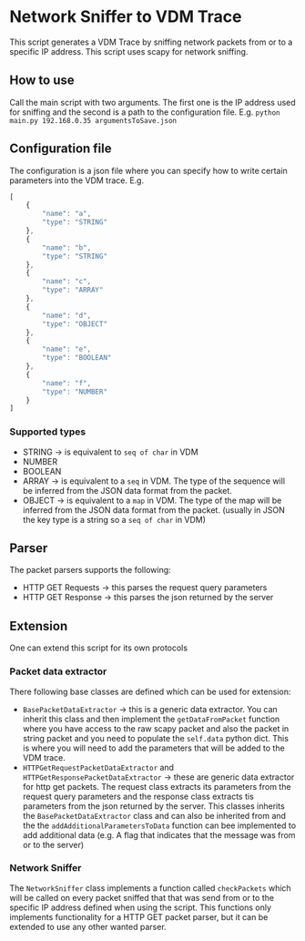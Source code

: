 # Network Sniffer to VDM Trace
This script generates a VDM Trace by sniffing network packets from or to a specific IP address. This script uses scapy for network sniffing.

## How to use
Call the main script with two arguments. The first one is the IP address used for sniffing and the second is a path to the configuration file.
E.g. `python main.py 192.168.0.35 argumentsToSave.json`

## Configuration file
The configuration is a json file where you can specify how to write certain parameters into the VDM trace.
E.g.
```javascript
[
    {
        "name": "a",
        "type": "STRING"
    },
    {
        "name": "b",
        "type": "STRING"
    },
    {
        "name": "c",
        "type": "ARRAY"
    },
    {
        "name": "d",
        "type": "OBJECT"
    },
    {
        "name": "e",
        "type": "BOOLEAN"
    },
    {
        "name": "f",
        "type": "NUMBER"
    }
]
```

### Supported types
- STRING -> is equivalent to `seq of char` in VDM
- NUMBER
- BOOLEAN
- ARRAY -> is equivalent to a `seq` in VDM. The type of the sequence will be inferred from the JSON data format from the packet.
- OBJECT -> is equivalent to a `map` in VDM. The type of the map will be inferred from the JSON data format from the packet. (usually in JSON the key type is a string so a `seq of char` in VDM)

## Parser
The packet parsers supports the following:
- HTTP GET Requests -> this parses the request query parameters
- HTTP GET Response -> this parses the json returned by the server

## Extension
One can extend this script for its own protocols

### Packet data extractor
There following base classes are defined which can be used for extension:
- `BasePacketDataExtractor` -> this is a generic data extractor. You can inherit this class and then implement the `getDataFromPacket` function where you have access to the raw scapy packet and also the packet in string packet and you need to populate the `self.data` python dict. This is where you will need to add the parameters that will be added to the VDM trace.
- `HTTPGetRequestPacketDataExtractor` and `HTTPGetResponsePacketDataExtractor` -> these are generic data extractor for http get packets. The request class extracts its parameters from the request query parameters and the response class extracts tis parameters from the json returned by the server. This classes inherits the `BasePacketDataExtractor` class and can also be inherited from and the the `addAdditionalParametersToData` function can bee implemented to add additional data (e.g. A flag that indicates that the message was from or to the server)

### Network Sniffer
The `NetworkSniffer` class implements a function called `checkPackets` which will be called on every packet sniffed that that was send from or to the specific IP address defined when using the script. This functions only implements functionality for a HTTP GET packet parser, but it can be extended to use any other wanted parser.
